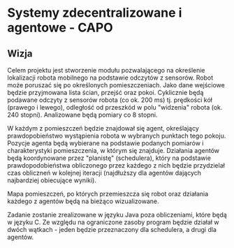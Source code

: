 Systemy zdecentralizowane i agentowe - CAPO
======

Wizja
------

Celem projektu jest stworzenie modułu pozwalającego na określenie lokalizacji robota mobilnego na podstawie odczytów z sensorów. Robot może poruszać się po określonych pomieszczeniach. Jako dane wejściowe będzie przyjmowana lista ścian, przejść oraz pokoi. Cyklicznie będą podawane odczyty z sensorów robota (co ok. 200 ms) tj. prędkości kół (prawego i lewego), odległość od przeszkód w polu "widzenia" robota (ok. 240 stopni). Analizowane będą pomiary co 8 stopni. 

W każdym z pomieszczeń będzie znajdował się agent, określający prawdopobieństwo wystąpienia robota w wybranych punktach tego pokoju. Pozycje agenta będą wybierane na podstawie podanych pomiarów i charakterystyki pomieszczenia, w którym się znajduje. 
Działania agentów będą koordynowane przez "planistę" (schedulera), który na podstawie prawdopodobieństwa obliczonego przez każdego z nich będzie przydzielał czas obliczneń w kolejnej iteracji (najdłuższy dla agentów dających najbardziej obiecujące wyniki).

Mapa pomieszczeń, po których przemieszcza się robot oraz działania każdego z agentów będą na bieżąco wizualizowane. 

Zadanie zostanie zrealizowane w języku Java poza obliczeniami, które będą w języku C. Ze względu na ograniczone zasoby program będzie działał w dwóch wątkach - jeden będzie przeznaczony dla schedulera, a drugi dla agentów.
